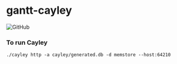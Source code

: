 # gantt-cayley
![GitHub](https://github.com/fenchelfen/gantt-cayley/blob/master/gantt-cayley.png)
### To run Cayley
`./cayley http -a cayley/generated.db -d memstore --host:64210`
